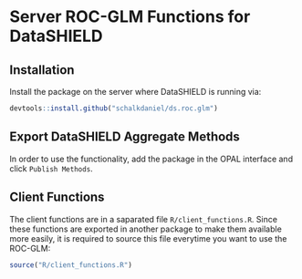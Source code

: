 # Server ROC-GLM Functions for DataSHIELD

## Installation

Install the package on the server where DataSHIELD is running via:

```r
devtools::install.github("schalkdaniel/ds.roc.glm")
```

## Export DataSHIELD Aggregate Methods

In order to use the functionality, add the package in the OPAL interface and click `Publish Methods`.

## Client Functions

The client functions are in a saparated file `R/client_functions.R`. Since these functions are exported in another package to make them available more easily, it is required to source this file everytime you want to use the ROC-GLM:

```r
source("R/client_functions.R")
```
